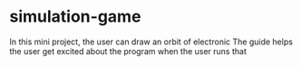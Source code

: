 # simulation-game
In this mini project, the user can draw an orbit of electronic 
The guide helps the user get excited about the program when the user runs that
